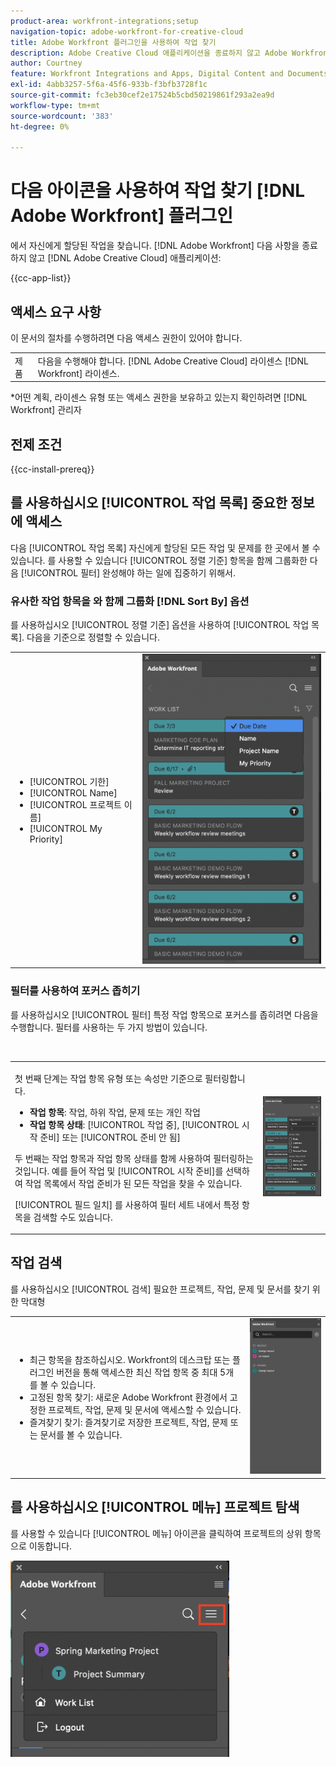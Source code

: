 ```yaml
---
product-area: workfront-integrations;setup
navigation-topic: adobe-workfront-for-creative-cloud
title: Adobe Workfront 플러그인을 사용하여 작업 찾기
description: Adobe Creative Cloud 애플리케이션을 종료하지 않고 Adobe Workfront에서 자신에게 할당된 작업을 찾습니다.
author: Courtney
feature: Workfront Integrations and Apps, Digital Content and Documents
exl-id: 4abb3257-5f6a-45f6-933b-f3bfb3728f1c
source-git-commit: fc3eb30cef2e17524b5cbd50219861f293a2ea9d
workflow-type: tm+mt
source-wordcount: '383'
ht-degree: 0%

---
```


# 다음 아이콘을 사용하여 작업 찾기 [!DNL Adobe Workfront] 플러그인

에서 자신에게 할당된 작업을 찾습니다. [!DNL Adobe Workfront] 다음 사항을 종료하지 않고 [!DNL Adobe Creative Cloud] 애플리케이션:

{{cc-app-list}}

## 액세스 요구 사항

이 문서의 절차를 수행하려면 다음 액세스 권한이 있어야 합니다.

<table style="table-layout:auto"> 
 <col> 
 <col> 
 <tbody> 
 <!-- <tr> 
   <td role="rowheader">[!DNL Adobe Workfront] plan*</td> 
   <td> <p>[!UICONTROL Pro] or higher</p> </td> 
  </tr> 
  <tr data-mc-conditions=""> 
   <td role="rowheader">[!DNL Adobe Workfront] license*</td> 
   <td> <p>[!UICONTROL Work] or [!UICONTROL Plan]</p> </td> 
  </tr> -->
  <tr> 
   <td role="rowheader">제품</td> 
   <td>다음을 수행해야 합니다. [!DNL Adobe Creative Cloud] 라이센스 [!DNL Workfront] 라이센스.</td> 
  </tr> 
 </tbody> 
</table>

&#42;어떤 계획, 라이센스 유형 또는 액세스 권한을 보유하고 있는지 확인하려면 [!DNL Workfront] 관리자

## 전제 조건

{{cc-install-prereq}}

## 를 사용하십시오 [!UICONTROL 작업 목록] 중요한 정보에 액세스

다음 [!UICONTROL 작업 목록] 자신에게 할당된 모든 작업 및 문제를 한 곳에서 볼 수 있습니다. 를 사용할 수 있습니다 [!UICONTROL 정렬 기준] 항목을 함께 그룹화한 다음 [!UICONTROL 필터] 완성해야 하는 일에 집중하기 위해서.

### 유사한 작업 항목을 와 함께 그룹화 [!DNL Sort By] 옵션

를 사용하십시오 [!UICONTROL 정렬 기준] 옵션을 사용하여 [!UICONTROL 작업 목록]. 다음을 기준으로 정렬할 수 있습니다.

<table style="table-layout:auto"> 
 <col> 
 <col> 
 <tbody> 
  <tr> 
   <td> 
    <ul> 
     <li>[!UICONTROL 기한]</li> 
     <li>[!UICONTROL Name]</li> 
     <li>[!UICONTROL 프로젝트 이름]</li> 
     <li>[!UICONTROL My Priority]</li> 
    </ul> </td> 
   <td> <img src="assets/copy-of-sort-by-350x606.png" style="width: 350;height: 606;"> </td> 
  </tr> 
 </tbody> 
</table>

### 필터를 사용하여 포커스 좁히기

를 사용하십시오 [!UICONTROL 필터] 특정 작업 항목으로 포커스를 좁히려면 다음을 수행합니다. 필터를 사용하는 두 가지 방법이 있습니다.

 

<table style="table-layout:auto"> 
 <col> 
 <col> 
 <tbody> 
  <tr> 
   <td> <p>첫 번째 단계는 작업 항목 유형 또는 속성만 기준으로 필터링합니다.</p> 
    <ul> 
     <li><strong>작업 항목</strong>: 작업, 하위 작업, 문제 또는 개인 작업</li> 
     <li><strong>작업 항목 상태</strong>: [!UICONTROL 작업 중], [!UICONTROL 시작 준비] 또는 [!UICONTROL 준비 안 됨]</li> 
    </ul> <p>두 번째는 작업 항목과 작업 항목 상태를 함께 사용하여 필터링하는 것입니다. 예를 들어 작업 및 [!UICONTROL 시작 준비]를 선택하여 작업 목록에서 작업 준비가 된 모든 작업을 찾을 수 있습니다.</p> <p>[!UICONTROL 필드 일치] 를 사용하여 필터 세트 내에서 특정 항목을 검색할 수도 있습니다. </p> </td> 
   <td> <img src="assets/copy-of-filter-p-350x603.png" style="width: 350;height: 603;"> </td> 
  </tr> 
 </tbody> 
</table>

## 작업 검색

를 사용하십시오 [!UICONTROL 검색] 필요한 프로젝트, 작업, 문제 및 문서를 찾기 위한 막대형

<table style="table-layout:auto"> 
 <col> 
 <col> 
 <tbody> 
  <tr> 
   <td> 
    <ul> 
     <li>최근 항목을 참조하십시오. Workfront의 데스크탑 또는 플러그인 버전을 통해 액세스한 최신 작업 항목 중 최대 5개를 볼 수 있습니다.</li> 
     <li>고정된 항목 찾기: 새로운 Adobe Workfront 환경에서 고정한 프로젝트, 작업, 문제 및 문서에 액세스할 수 있습니다.</li> 
     <li>즐겨찾기 찾기: 즐겨찾기로 저장한 프로젝트, 작업, 문제 또는 문서를 볼 수 있습니다.</li> 
    </ul> </td> 
   <td> <img src="assets/copy-of-search-p.png"> </td> 
  </tr> 
 </tbody> 
</table>

## 를 사용하십시오 [!UICONTROL 메뉴] 프로젝트 탐색

를 사용할 수 있습니다 [!UICONTROL 메뉴] 아이콘을 클릭하여 프로젝트의 상위 항목으로 이동합니다.

![](assets/go-back-to-work-list-350x314.png)
